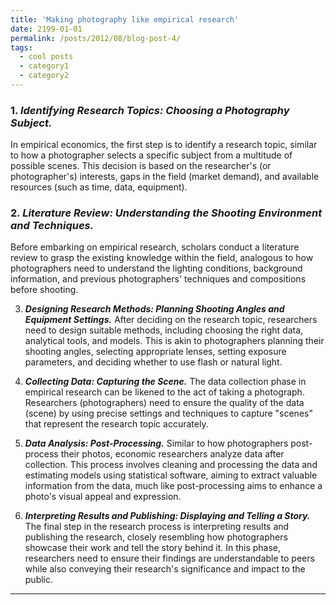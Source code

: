 ```yaml
---
title: 'Making photography like empirical research'
date: 2199-01-01
permalink: /posts/2012/08/blog-post-4/
tags:
  - cool posts
  - category1
  - category2
---
```


### 1. ***Identifying Research Topics: Choosing a Photography Subject.***
In empirical economics, the first step is to identify a research topic, similar to how a photographer selects a specific subject from a multitude of possible scenes. This decision is based on the researcher's (or photographer's) interests, gaps in the field (market demand), and available resources (such as time, data, equipment).

### 2. ***Literature Review: Understanding the Shooting Environment and Techniques.***
Before embarking on empirical research, scholars conduct a literature review to grasp the existing knowledge within the field, analogous to how photographers need to understand the lighting conditions, background information, and previous photographers' techniques and compositions before shooting.

3. ***Designing Research Methods: Planning Shooting Angles and Equipment Settings.***
After deciding on the research topic, researchers need to design suitable methods, including choosing the right data, analytical tools, and models. This is akin to photographers planning their shooting angles, selecting appropriate lenses, setting exposure parameters, and deciding whether to use flash or natural light.

4. ***Collecting Data: Capturing the Scene.***
The data collection phase in empirical research can be likened to the act of taking a photograph. Researchers (photographers) need to ensure the quality of the data (scene) by using precise settings and techniques to capture "scenes" that represent the research topic accurately.

5. ***Data Analysis: Post-Processing.***
Similar to how photographers post-process their photos, economic researchers analyze data after collection. This process involves cleaning and processing the data and estimating models using statistical software, aiming to extract valuable information from the data, much like post-processing aims to enhance a photo's visual appeal and expression.

6. ***Interpreting Results and Publishing: Displaying and Telling a Story.***
The final step in the research process is interpreting results and publishing the research, closely resembling how photographers showcase their work and tell the story behind it. In this phase, researchers need to ensure their findings are understandable to peers while also conveying their research's significance and impact to the public.

------
